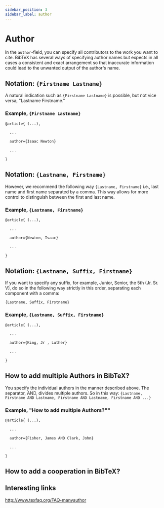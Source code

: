 ```yaml
---
sidebar_position: 3
sidebar_label: author
---
```


# Author
In the ``author``-field, you can specify all contributors to the work you want to cite. BibTeX has several ways of specifying author names but expects in all cases a consistent and exact arrangement so that inaccurate information could lead to the unwanted output of the author's name.

## Notation: ``{Firstname Lastname}``

A natural indication such as ``{Firstname Lastname}`` is possible, but not vice versa, "Lastname Firstname."

### Example, ``{Firstname Lastname}``

```tex
@article{ (...),

  ...

  author={Isaac Newton}

  ...

}
```


## Notation: ``{Lastname, Firstname}``
However, we recommend the following way ``{Lastname, Firstname}`` i.e., last name and first name separated by a comma. This way allows for more control to distinguish between the first and last name.

### Example, ``{Lastname, Firstname}``

```tex
@article{ (...),

  ...

  author={Newton, Isaac}

  ...

}
```


## Notation: ``{Lastname, Suffix, Firstname}``

If you want to specify any suffix, for example, Junior, Senior, the 5th (Jr. Sr. V), do so in the following way strictly in this order, separating each component with a comma:

``{Lastname, Suffix, Firstname}``

### Example, ``{Lastname, Suffix, Firstname}``

```tex
@article{ (...),

  ...

  author={King, Jr , Luther}

  ...

}
```

## How to add multiple Authors in BibTeX?

You specify the individual authors in the manner described above. The separator, AND, divides multiple authors. So in this way:
``{Lastname, Firstname AND Lastname, Firstname AND Lastname, Firstname AND ...}``


### Example, "How to add multiple Authors?""

```tex
@article{ (...),

  ...

  author={Fisher, James AND Clark, John}

  ...

}
```


## How to add a cooperation in BibTeX?



## Interesting links
http://www.texfaq.org/FAQ-manyauthor
